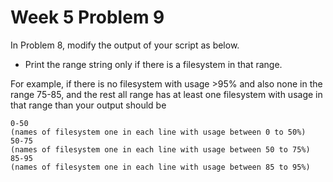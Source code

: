 # Week 5 Problem 9

In Problem 8, modify the output of your script as below.

- Print the range string only if there is a filesystem in that range.

For example, if there is no filesystem with usage >95% and also none in the range 75-85, and the rest all range has at least one filesystem with usage in that range than your output should be

```pseudo
0-50
(names of filesystem one in each line with usage between 0 to 50%)
50-75
(names of filesystem one in each line with usage between 50 to 75%)
85-95
(names of filesystem one in each line with usage between 85 to 95%)
```